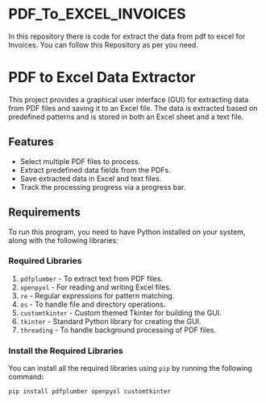 # PDF_To_EXCEL_INVOICES
In this repository there is code for extract the data from pdf to excel for Invoices. You can follow this Repository as per you need.
# PDF to Excel Data Extractor

This project provides a graphical user interface (GUI) for extracting data from PDF files and saving it to an Excel file. The data is extracted based on predefined patterns and is stored in both an Excel sheet and a text file.

## Features
- Select multiple PDF files to process.
- Extract predefined data fields from the PDFs.
- Save extracted data in Excel and text files.
- Track the processing progress via a progress bar.

## Requirements

To run this program, you need to have Python installed on your system, along with the following libraries:

### Required Libraries
1. `pdfplumber` - To extract text from PDF files.
2. `openpyxl` - For reading and writing Excel files.
3. `re` - Regular expressions for pattern matching.
4. `os` - To handle file and directory operations.
5. `customtkinter` - Custom themed Tkinter for building the GUI.
6. `tkinter` - Standard Python library for creating the GUI.
7. `threading` - To handle background processing of PDF files.

### Install the Required Libraries

You can install all the required libraries using `pip` by running the following command:

```bash
pip install pdfplumber openpyxl customtkinter
